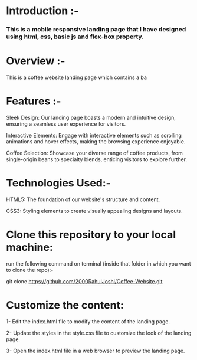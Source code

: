 # Introduction :-
### This is a mobile responsive landing page that I have designed using html, css, basic js and flex-box property.


# Overview :-
This is a coffee website landing page which contains a ba

# Features :-
Sleek Design: Our landing page boasts a modern and intuitive design, ensuring a seamless user experience for visitors.

Interactive Elements: Engage with interactive elements such as scrolling animations and hover effects, making the browsing experience enjoyable.

Coffee Selection: Showcase your diverse range of coffee products, from single-origin beans to specialty blends, enticing visitors to explore further.

# Technologies Used:-
HTML5: The foundation of our website's structure and content.

CSS3: Styling elements to create visually appealing designs and layouts.




# Clone this repository to your local machine:
run the following command on terminal (inside that folder in which you want to clone the repo):-

git clone https://github.com/2000RahulJoshi/Coffee-Website.git


# Customize the content:
1- Edit the index.html file to modify the content of the landing page.

2- Update the styles in the style.css file to customize the look of the landing page.

3- Open the index.html file in a web browser to preview the landing page.